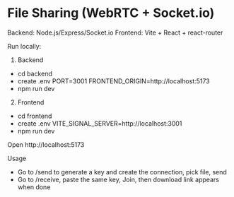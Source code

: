 # File Sharing (WebRTC + Socket.io)

Backend: Node.js/Express/Socket.io
Frontend: Vite + React + react-router

Run locally:

1) Backend
- cd backend
- create .env
  PORT=3001
  FRONTEND_ORIGIN=http://localhost:5173
- npm run dev

2) Frontend
- cd frontend
- create .env
  VITE_SIGNAL_SERVER=http://localhost:3001
- npm run dev

Open http://localhost:5173

Usage
- Go to /send to generate a key and create the connection, pick file, send
- Go to /receive, paste the same key, Join, then download link appears when done



